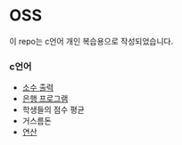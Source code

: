 # OSS
이 repo는 c언어 개인 복습용으로 작성되었습니다.

### c언어
- [소수 출력](prime.c)
- [은행 프로그램](bank.c)
- 학생들의 점수 평균
- 거스름돈
- [연산](dustks.c)
